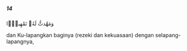 ##### 14

<span class="ayah">وَمَهَّدتُّ لَهُۥ تَمْهِيدًۭا</span>

<span class="ayah_translation">dan Ku-lapangkan baginya (rezeki dan kekuasaan) dengan selapang-lapangnya,</span>
